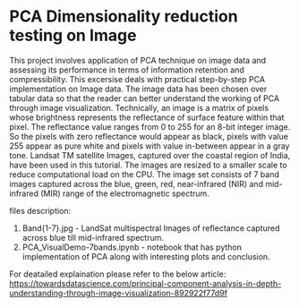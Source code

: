 # PCA Dimensionality reduction testing on Image

This project involves application of PCA technique on image data and assessing its performance in terms of information retention and compressibility. This excersise deals with practical step-by-step PCA implementation on Image data. The image data has been chosen over tabular data so that the reader can better understand the working of PCA through image visualization. Technically, an image is a matrix of pixels whose brightness represents the reflectance of surface feature within that pixel. The reflectance value ranges from 0 to 255 for an 8-bit integer image. So the pixels with zero reflectance would appear as black, pixels with value 255 appear as pure white and pixels with value in-between appear in a gray tone. Landsat TM satellite Images, captured over the coastal region of India, have been used in this tutorial. The images are resized to a smaller scale to reduce computational load on the CPU. The image set consists of 7 band images captured across the blue, green, red, near-infrared (NIR) and mid-infrared (MIR) range of the electromagnetic spectrum.

files description:
1. Band{1-7}.jpg - LandSat multispectral Images of reflectance captured across blue till mid-infrared spectrum.
2. PCA_VisualDemo-7bands.ipynb - notebook that has python implementation of PCA along with interesting plots and conclusion.

For deatailed explaination please refer to the below article:
<br>https://towardsdatascience.com/principal-component-analysis-in-depth-understanding-through-image-visualization-892922f77d9f
